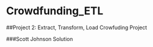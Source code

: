 # Crowdfunding_ETL
##Project 2: Extract, Transform, Load Crowfuding Project

###Scott Johnson Solution
